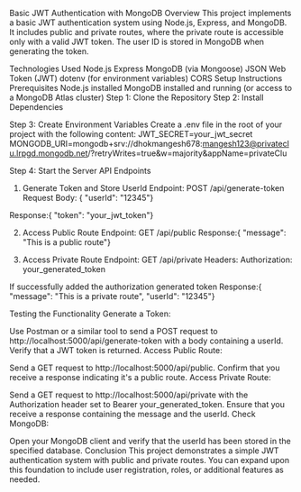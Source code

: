 Basic JWT Authentication with MongoDB
Overview
This project implements a basic JWT authentication system using Node.js, Express, and MongoDB. It includes public and private routes, where the private route is accessible only with a valid JWT token. The user ID is stored in MongoDB when generating the token.

Technologies Used
Node.js
Express
MongoDB (via Mongoose)
JSON Web Token (JWT)
dotenv (for environment variables)
CORS
Setup Instructions
Prerequisites
Node.js installed
MongoDB installed and running (or access to a MongoDB Atlas cluster)
Step 1: Clone the Repository
Step 2: Install Dependencies

Step 3: Create Environment Variables
Create a .env file in the root of your project with the following content:
JWT_SECRET=your_jwt_secret
MONGODB_URI=mongodb+srv://dhokmangesh678:mangesh123@privateclu.lrpgd.mongodb.net/?retryWrites=true&w=majority&appName=privateClu

Step 4: Start the Server
API Endpoints
1. Generate Token and Store UserId
Endpoint: POST /api/generate-token
Request Body:  { "userId": "12345"}

Response:{   "token": "your_jwt_token"}

2. Access Public Route
Endpoint: GET /api/public
Response:{   "message": "This is a public route"}

3. Access Private Route
Endpoint: GET /api/private
Headers:  Authorization:  your_generated_token

If successfully added the authorization generated token
Response:{
    "message": "This is a private route",
    "userId": "12345"}

Testing the Functionality
Generate a Token:

Use Postman or a similar tool to send a POST request to http://localhost:5000/api/generate-token with a body containing a userId.
Verify that a JWT token is returned.
Access Public Route:

Send a GET request to http://localhost:5000/api/public.
Confirm that you receive a response indicating it's a public route.
Access Private Route:

Send a GET request to http://localhost:5000/api/private with the Authorization header set to Bearer your_generated_token.
Ensure that you receive a response containing the message and the userId.
Check MongoDB:

Open your MongoDB client and verify that the userId has been stored in the specified database.
Conclusion
This project demonstrates a simple JWT authentication system with public and private routes. You can expand upon this foundation to include user registration, roles, or additional features as needed.

